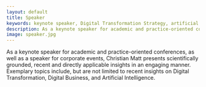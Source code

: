 ```yaml
---
layout: default
title: Speaker
keywords: keynote speaker, Digital Transformation Strategy, artificial intelligence
description: As a keynote speaker for academic and practice-oriented conferences, as well as a speaker for corporate events, Christian Matt presents scientifically grounded, recent and directly applicable insights on Digital Transformation, Digital Business, and Artificial Intelligence.
image: speaker.jpg
---
```


As a keynote speaker for academic and practice-oriented conferences, as well as a speaker for corporate events, Christian Matt
presents scientifically grounded, recent and directly applicable insights in an engaging manner. Exemplary topics include,
but are not limited to recent insights on Digital Transformation, Digital Business, and Artificial Intelligence.
